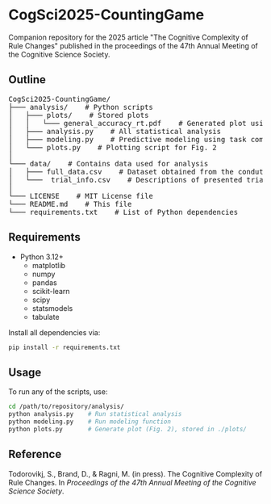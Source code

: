 # CogSci2025-CountingGame
Companion repository for the 2025 article "The Cognitive Complexity of Rule Changes" published in the proceedings of the 47th Annual Meeting of the Cognitive Science Society.

## Outline

<pre>
CogSci2025-CountingGame/
├─── analysis/    # Python scripts
│   ├─── plots/    # Stored plots
│   │   └─── general_accuracy_rt.pdf    # Generated plot using plots.py (Fig. 2)
│   ├─── analysis.py    # All statistical analysis
│   ├─── modeling.py    # Predictive modeling using task complexity features
│   └─── plots.py    # Plotting script for Fig. 2
│
└─── data/    # Contains data used for analysis
│   ├─── full_data.csv    # Dataset obtained from the condutcted study
│   └───  trial_info.csv    # Descriptions of presented trials in the conducted study
│
└─── LICENSE    # MIT License file
└─── README.md    # This file
└─── requirements.txt    # List of Python dependencies
</pre>

## Requirements

- Python 3.12+
  - matplotlib
  - numpy
  - pandas
  - scikit-learn
  - scipy
  - statsmodels
  - tabulate
 
Install all dependencies via:
```bash
pip install -r requirements.txt
```

## Usage

To run any of the scripts, use:
```bash
cd /path/to/repository/analysis/
python analysis.py    # Run statistical analysis
python modeling.py    # Run modeling function
python plots.py       # Generate plot (Fig. 2), stored in ./plots/
```

## Reference

Todorovikj, S., Brand, D., & Ragni, M. (in press). The Cognitive Complexity of Rule Changes. In *Proceedings of the 47th Annual Meeting of the Cognitive Science Society*.

